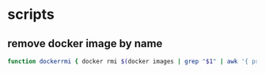# scripts

## remove docker image by name
```bash
function dockerrmi { docker rmi $(docker images | grep "$1" | awk '{ printf("%s\n", $3) }') }; dockerrmi postgres
```
